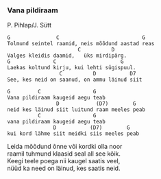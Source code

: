 ### Vana pildiraam
P. Pihlap/J. Sütt

    G               C                           G
    Tolmund seintel raamid, neis mõõdund aastad reas
                           C          D
    Valges kleidis daamid,   üks mirdipärg.
    G              C                     G
    Laekas koltund kirju, kui lehti sügispuul.
                     C          D           D7
    See, kes neid on saanud, on ammu läinud siit

    G         C                 G
    Vana pildiraam kaugeid aegu teab
                    D            (D7)        G
    neid kes läinud siit luitund raam meeles peab
              C                 G
    vana pildiraam kaugeid aegu teab
                   D           (D7)        G
    kui kord lähme siit meidki siis meeles peab

Leida mõõdund õnne või kordki olla noor  
raamil tuhmund klaasid seal all see kõik.  
Keegi teele poega nii kaugel saatis veel,  
nüüd ka need on läinud, kes saatis neid.
